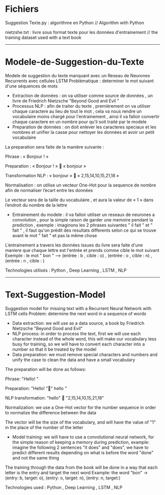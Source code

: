 # Fichiers 
Suggestion Texte.py : algorithme en Python // Algorithm with Python

nietzshe.txt : livre sous format texte pour les données d'entrainement // the training dataset used with a text book

--------------------------

# Modele-de-Suggestion-du-Texte
Modele de suggestion du texte manquant avec un Reseau de Neurones Recurrents avec cellules LSTM
Problématique : determiner le mot suivant d'une séquences de mots
- Extraction de données : on va utiliser comme source de données , un livre de Friedrich Nietzsche "Beyond Good and Evil " 
- Processus NLP : afin de traiter du texte , premièrement on va utiliser chaque caractere au lieu de tout le mot , cela va nous rendre un vocabulaire moins chargé pour l'entrainement , ainsi il va falloir convertir chaque caractere en un nombre pour qu’il soit traité par le modele
- Preparation de données : on doit enlever les caracteres speciaux et les nombres et unifier la casse pour nettoyer les données et avoir un petit vocabulaire 

La preparation sera faite de la manière suivante : 

Phrase : « Bonjour ! »

Preparation : « Bonjour ! »  « bonjour »

Transformation NLP : « bonjour »  « 2,15,14,10,15,21,18 »

Normalisation : on utilise un vecteur One-Hot pour la sequence de nombre afin de normaliser l’ecart entre les données

Le vecteur sera de la taille du vocabulaire , et aura la valeur de « 1 » dans l’endroit du nombre de la lettre

- Entrainement du modele : il va falloir utiliser un reseaux de neurones a convolution , pour la simple raison de garder une memoire pendant la prediction , exemple : imaginons les 2 phrases suivantes " il fait " et " fait " , il faut qu'on prédit des resultats differents selon ce qui se trouve avant le mot " fait " et pas la même chose

L’entrainement a travers les données issues du livre sera faite d'une maniere que chaque lettre est l'entrée et prends comme cible
le mot suivant 
Exemple : le mot " bon " --> (entrée : b , cible : o) , (entrée : o , cible : n) , (entrée : n , cible : )


Technologies utilisés : Python , Deep Learning , LSTM , NLP 

-----------------------------------------------

# Text-Suggestion-Model
Suggestion model for missing text with a Recurrent Neural Network with LSTM cells
Problem: determine the next word in a sequence of words
- Data extraction: we will use as a data source, a book by Friedrich Nietzsche "Beyond Good and Evil"
- NLP process: in order to process the text, first we will use each character instead of the whole word, this will make our vocabulary less busy for training, so we will have to convert each character into a number so that it be treated by the model
- Data preparation: we must remove special characters and numbers and unify the case to clean the data and have a small vocabulary

The preparation will be done as follows:

Phrase: "Hello! "

Preparation: "Hello! "" hello "

NLP transformation: "hello"  "2,15,14,10,15,21,18"

Normalization: we use a One-Hot vector for the number sequence in order to normalize the difference between the data

The vector will be the size of the vocabulary, and will have the value of "1" in the place of the number of the letter

- Model training: we will have to use a convolutional neural network, for the simple reason of keeping a memory during prediction, example: imagine the following 2 sentences "it does" and "does", we have to predict different results depending on what is before the word "done" and not the same thing

The training through the data from the book will be done in a way that each letter is the entry and target
the next word
Example: the word "bon" -> (entry: b, target: o), (entry: o, target: n), (entry: n, target:)

Technologies used : Python , Deep Learning , LSTM , NLP 























